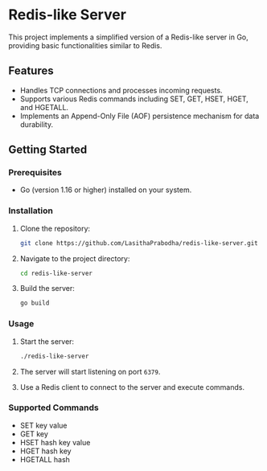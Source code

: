 # Redis-like Server

This project implements a simplified version of a Redis-like server in Go, providing basic functionalities similar to Redis.

## Features

- Handles TCP connections and processes incoming requests.
- Supports various Redis commands including SET, GET, HSET, HGET, and HGETALL.
- Implements an Append-Only File (AOF) persistence mechanism for data durability.

## Getting Started

### Prerequisites

- Go (version 1.16 or higher) installed on your system.

### Installation

1. Clone the repository:

   ```bash
   git clone https://github.com/LasithaPrabodha/redis-like-server.git
   ```

2. Navigate to the project directory:

   ```bash
   cd redis-like-server
   ```

3. Build the server:

   ```bash
   go build
   ```

### Usage

1. Start the server:

   ```bash
   ./redis-like-server
   ```

2. The server will start listening on port `6379`.

3. Use a Redis client to connect to the server and execute commands.

### Supported Commands

- SET key value
- GET key
- HSET hash key value
- HGET hash key
- HGETALL hash
